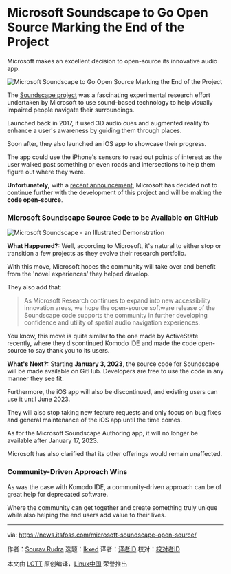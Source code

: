 [#]: subject: "Microsoft Soundscape to Go Open Source Marking the End of the Project"
[#]: via: "https://news.itsfoss.com/microsoft-soundscape-open-source/"
[#]: author: "Sourav Rudra https://news.itsfoss.com/author/sourav/"
[#]: collector: "lkxed"
[#]: translator: " "
[#]: reviewer: " "
[#]: publisher: " "
[#]: url: " "

Microsoft Soundscape to Go Open Source Marking the End of the Project
======

Microsoft makes an excellent decision to open-source its innovative audio app.

![Microsoft Soundscape to Go Open Source Marking the End of the Project][1]

The [Soundscape project][2] was a fascinating experimental research effort undertaken by Microsoft to use sound-based technology to help visually impaired people navigate their surroundings.

Launched back in 2017, it used 3D audio cues and augmented reality to enhance a user's awareness by guiding them through places.

Soon after, they also launched an iOS app to showcase their progress.

The app could use the iPhone's sensors to read out points of interest as the user walked past something or even roads and intersections to help them figure out where they were.

**Unfortunately,** with a [recent announcement][3], Microsoft has decided not to continue further with the development of this project and will be making the **code open-source**.

### Microsoft Soundscape Source Code to be Available on GitHub

![Microsoft Soundscape - an Illustrated Demonstration][4]

**What Happened?:** Well, according to Microsoft, it's natural to either stop or transition a few projects as they evolve their research portfolio.

With this move, Microsoft hopes the community will take over and benefit from the 'novel experiences' they helped develop.

They also add that:

> As Microsoft Research continues to expand into new accessibility innovation areas, we hope the open-source software release of the Soundscape code supports the community in further developing confidence and utility of spatial audio navigation experiences.

You know, this move is quite similar to the one made by ActiveState recently, where they discontinued Komodo IDE and made the code open-source to say thank you to its users.

**What's Next?:** Starting **January 3, 2023**, the source code for Soundscape will be made available on GitHub. Developers are free to use the code in any manner they see fit.

Furthermore, the iOS app will also be discontinued, and existing users can use it until June 2023.

They will also stop taking new feature requests and only focus on bug fixes and general maintenance of the iOS app until the time comes.

As for the Microsoft Soundscape Authoring app, it will no longer be available after January 17, 2023.

Microsoft has also clarified that its other offerings would remain unaffected.

### Community-Driven Approach Wins

As was the case with Komodo IDE, a community-driven approach can be of great help for deprecated software.

Where the community can get together and create something truly unique while also helping the end users add value to their lives.

--------------------------------------------------------------------------------

via: https://news.itsfoss.com/microsoft-soundscape-open-source/

作者：[Sourav Rudra][a]
选题：[lkxed][b]
译者：[译者ID](https://github.com/译者ID)
校对：[校对者ID](https://github.com/校对者ID)

本文由 [LCTT](https://github.com/LCTT/TranslateProject) 原创编译，[Linux中国](https://linux.cn/) 荣誉推出

[a]: https://news.itsfoss.com/author/sourav/
[b]: https://github.com/lkxed
[1]: https://news.itsfoss.com/content/images/size/w2000/2022/12/microsoft-soundscape-goes-open-source.png
[2]: https://www.microsoft.com/en-us/research/product/soundscape/
[3]: https://www.microsoft.com/en-us/research/blog/microsoft-soundscape-new-horizons-with-a-community-driven-approach/
[4]: https://youtu.be/v5DXykmOdJ8
